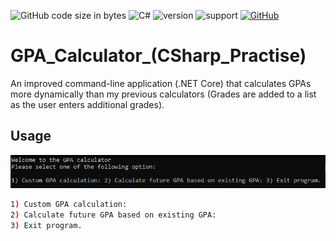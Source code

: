 ![GitHub code size in bytes](https://img.shields.io/github/languages/code-size/Anthony-T-N/GPA_Calculator_-CSharp_Practise-)
![C#](https://img.shields.io/badge/Language-C%23-green)
![version](https://img.shields.io/badge/version-1.0.1-yellow.svg)
![support](https://img.shields.io/badge/OS-Windows-orange.svg)
[![GitHub](https://img.shields.io/github/license/mashape/apistatus.svg)](https://github.com/Anthony-T-N/GPA_Calculator_-CSharp_Practise-)

# GPA_Calculator_(CSharp_Practise)
An improved command-line application (.NET Core) that calculates GPAs more dynamically than my previous calculators (Grades are added to a list as the user enters additional grades).

Usage
-
<p align="center"> 
<img src="/sample.PNG">
</p>

```sh
1) Custom GPA calculation:
2) Calculate future GPA based on existing GPA:
3) Exit program.
```
